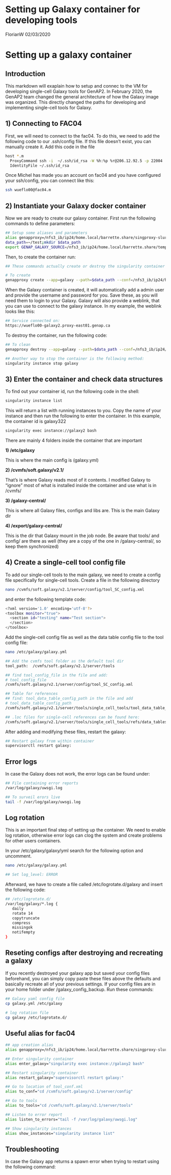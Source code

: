 Setting up Galaxy container for developing tools
================
FlorianW
02/03/2020

# Setting up a galaxy container

## Introduction

This markdown will exaplain how to setup and connec to the VM for
developing single-cell Galaxy tools for GenAP2. In February 2020, the
GenAP2 team changed the general architecture of how the Galaxy image was
organized. This directly changed the paths for developing and
implementing single-cell tools for Galaxy.

## 1) Connecting to FAC04

First, we will need to connect to the fac04. To do this, we need to add
the following code to our .ssh/config file. If this file doesn’t exist,
you can manually create it. Add this code in the file

``` bash
host *.m
  ProxyCommand ssh -i  ~/.ssh/id_rsa -W %h:%p %r@206.12.92.5 -p 22004
  IdentityFile ~/.ssh/id_rsa
```

Once Michel has made you an account on fac04 and you have configured
your ssh/config, you can connect like this:

``` bash
ssh wueflo00@fac04.m
```

## 2) Instantiate your Galaxy docker container

Now we are ready to create our galaxy container. First run the following
commands to define parameters:

``` bash
## Setup some aliases and parameters
alias genapproxy=/nfs3_ib/ip24/home.local/barrette.share/singproxy-slurm/singproxy
data_path=~/test;mkdir $data_path
export GENAP_GALAXY_SOURCE=/nfs3_ib/ip24/home.local/barrette.share/template-singproxy/galaxy2;export PG_VERSION=11
```

Then, to create the container run:

``` bash
## These commands actually create or destroy the singularity container

# To create
genapproxy create --app=galaxy --path=$data_path --conf=/nfs3_ib/ip24/home.local/barrette.share/singproxy/conf/jonathan_tool_mike.conf
```

When the Galaxy container is created, it will automatically add a admin
user and provide the username and password for you. Save these, as you
will need them to login to your Galaxy. Galaxy will also provide a
weblink, that you can use to connect to the galaxy instance. In my
example, the weblink looks like this:

``` bash
## Service connected on:
https://wueflo00-galaxy2.proxy-east01.genap.ca
```

To destroy the container, run the following code:

``` bash
## To clean
genapproxy destroy --app=galaxy --path=$data_path --conf=/nfs3_ib/ip24/home.local/barrette.share/singproxy/conf/jonathan_tool_mike.conf

## Another way to stop the container is the following method:
singularity instance stop galaxy
```

## 3) Enter the container and check data structures

To find out your container id, run the following code in the shell:

``` bash
singularity instance list
```

This will return a list with running instances to you. Copy the name of
your instance and then run the following to enter the container. In this
example, the container id is galaxy322

``` bash
singularity exec instance://galaxy2 bash
```

There are mainly 4 folders inside the container that are important

**1) /etc/galaxy**

This is where the main config is (galaxy.yml)

**2) /cvmfs/soft.galaxy/v2.1/**

That’s is where Galaxy reads most of it contents. I modified Galaxy to
“ignore” most of what is installed inside the container and use what is
in /cvmfs/

**3) /galaxy-central/**

This is where all Galaxy files, configs and libs are. This is the main
Galaxy dir

**4) /export/galaxy-central/**

This is the dir that Galaxy mount in the job node. Be aware that tools/
and config/ are there as well (they are a copy of the one in
/galaxy-central/, so keep them synchronized)

## 4) Create a single-cell tool config file

To add our single-cell tools to the main galaxy, we need to create a
config file specifically for single-cell tools. Create a file in the
following directory

``` bash
nano /cvmfs/soft.galaxy/v2.1/server/config/tool_SC_config.xml
```

and enter the following template code:

``` bash
<?xml version='1.0' encoding='utf-8'?>
<toolbox monitor="true">
  <section id="testing" name="Test section">
  </section>
</toolbox>
```

Add the single-cell config file as well as the data table config file to
the tool config file:

``` bash
nano /etc/galaxy/galaxy.yml

## Add the cvmfs tool folder as the default tool dir
tool_path:  /cvmfs/soft.galaxy/v2.1/server/tools

## find tool_config_file in the file and add:
# tool_config_file
/cvmfs/soft.galaxy/v2.1/server/config/tool_SC_config.xml

## Table for references
## find: tool_data_table_config_path in the file and add 
# tool_data_table_config_path
/cvmfs/soft.galaxy/v2.1/server/tools/single_cell_tools/tool_data_table_config.xml

## .loc files for single-cell references can be found here:
/cvmfs/soft.galaxy/v2.1/server/tools/single_cell_tools/refs/data_tables
```

After adding and modifying these files, restart the galaxy:

``` bash
## Restart galaxy from within container
supervisorctl restart galaxy:
```

## Error logs

In case the Galaxy does not work, the error logs can be found under:

``` bash
## File containing error reports
/var/log/galaxy/uwsgi.log

## To surveil erors live
tail -f /var/log/galaxy/uwsgi.log
```

## Log rotation

This is an important final step of setting up the container. We need to
enable log rotation, otherwise error logs can clog the system and create
problems for other users containers.

In your /etc/galaxy/galaxy/yml search for the following option and
uncomment.

``` bash
nano /etc/galaxy/galaxy.yml

## Set log_level: ERROR
```

Afterward, we have to create a file called /etc/logrotate.d/galaxy and
insert the following code:

``` bash
## /etc/logrotate.d/
/var/log/galaxy/*.log {
   daily
   rotate 14
   copytruncate
   compress
   missingok
   notifempty
}
```

## Reseting configs after destroying and recreating a galaxy

If you recently destroyed your galaxy app but saved your config files
beforehand, you can simply copy paste these files above the defaults and
basically recreate all of your previous settings. If your config files
are in your home folder under /galaxy\_config\_backup. Run these
commands:

``` bash
## Galaxy yaml config file
cp galaxy.yml /etc/galaxy

# log rotation file
cp galaxy /etc/logrotate.d/
```

## Useful alias for fac04

``` bash
## app creation alias
alias genapproxy=/nfs3_ib/ip24/home.local/barrette.share/singproxy-slurm/singproxy

## Enter singularity container
alias enter_galaxy="singularity exec instance://galaxy2 bash"

## Restart singularity container
alias restart_galaxy="supervisorctl restart galaxy:"

## Go to location of tool_conf.xml
alias to_conf="cd /cvmfs/soft.galaxy/v2.1/server/config"

## Go to tools
alias to_tools="cd /cvmfs/soft.galaxy/v2.1/server/tools"

## Listen to error report
alias listen_to_errors="tail -f /var/log/galaxy/uwsgi.log"

## Show singularity instances
alias show_instances="singularity instance list"
```

## Troubleshooting

In case the Galaxy app returns a spawn error when trying to restart
using the following command:
